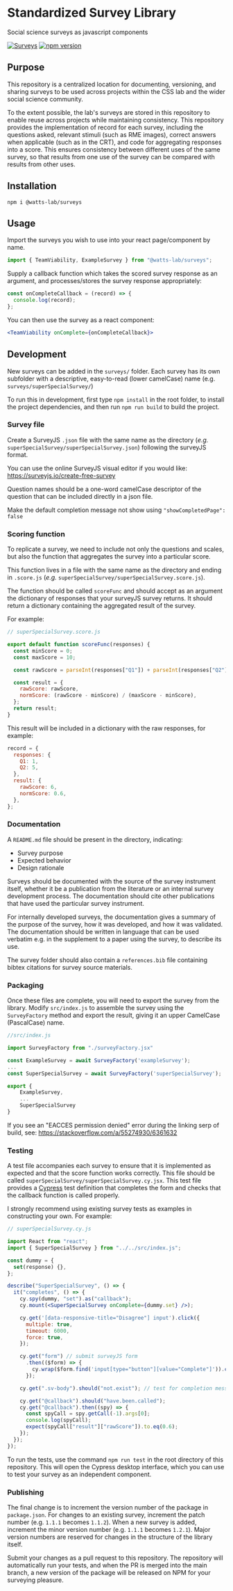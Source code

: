# Standardized Survey Library

Social science surveys as javascript components

[![Surveys](https://img.shields.io/endpoint?url=https://dashboard.cypress.io/badge/simple/z7p66s&style=flat&logo=cypress)](https://dashboard.cypress.io/projects/z7p66s/runs)
[![npm version](https://badge.fury.io/js/@watts-lab%2Fsurveys.svg)](https://badge.fury.io/js/@watts-lab%2Fsurveys)

## Purpose

This repository is a centralized location for documenting, versioning, and sharing surveys to be used across projects within the CSS lab and the wider social science community.

To the extent possible, the lab's surveys are stored in this repository to enable reuse across projects while maintaining consistency. This repository provides the implementation of record for each survey, including the questions asked, relevant stimuli (such as RME images), correct answers when applicable (such as in the CRT), and code for aggregating responses into a score. This ensures consistency between different uses of the same survey, so that results from one use of the survey can be compared with results from other uses.

## Installation

```
npm i @watts-lab/surveys
```

## Usage

Import the surveys you wish to use into your react page/component by name.

```js
import { TeamViability, ExampleSurvey } from "@watts-lab/surveys";
```

Supply a callback function which takes the scored survey response as an argument,
and processes/stores the survey response appropriately:

```js
const onCompleteCallback = (record) => {
  console.log(record);
};
```

You can then use the survey as a react component:

```jsx
<TeamViability onComplete={onCompleteCallback}>
```

## Development

New surveys can be added in the `surveys/` folder. Each survey has its own subfolder with a descriptive, easy-to-read (lower camelCase) name (e.g. `surveys/superSpecialSurvey/`)

To run this in development, first type `npm install` in the root folder, to install the project dependencies, and then run `npm run build` to build the project.




### Survey file

Create a SurveyJS `.json` file with the same name as the directory (_e.g._ `superSpecialSurvey/superSpecialSurvey.json`) following the surveyJS format.

You can use the online SurveyJS visual editor if you would like: https://surveyjs.io/create-free-survey

Question names should be a one-word camelCase descriptor of the question that can be included directly in a json file.

Make the default completion message not show using ```"showCompletedPage": false```

### Scoring function

To replicate a survey, we need to include not only the questions and scales, but also the function that aggregates the survey into a particular score.

This function lives in a file with the same name as the directory and ending in `.score.js` (_e.g._ `superSpecialSurvey/superSpecialSurvey.score.js`).

The function should be called `scoreFunc` and should accept as an argument the dictionary of responses that your surveyJS survey returns. It should return a dictionary containing the aggregated result of the survey.

For example:

```js
// superSpecialSurvey.score.js

export default function scoreFunc(responses) {
  const minScore = 0;
  const maxScore = 10;

  const rawScore = parseInt(responses["Q1"]) + parseInt(responses["Q2"]);

  const result = {
    rawScore: rawScore,
    normScore: (rawScore - minScore) / (maxScore - minScore),
  };
  return result;
}
```

This result will be included in a dictionary with the raw responses, for example:

```js
record = {
  responses: {
    Q1: 1,
    Q2: 5,
  },
  result: {
    rawScore: 6,
    normScore: 0.6,
  },
};
```

### Documentation

A `README.md` file should be present in the directory, indicating:

- Survey purpose
- Expected behavior
- Design rationale

Surveys should be documented with the source of the survey instrument itself, whether it be a publication from the literature or an internal survey development process. The documentation should cite other publications that have used the particular survey instrument.

For internally developed surveys, the documentation gives a summary of the purpose of the survey, how it was developed, and how it was validated. The documentation should be written in language that can be used verbatim e.g. in the supplement to a paper using the survey, to describe its use.

The survey folder should also contain a `references.bib` file containing bibtex citations for survey source materials.

### Packaging

Once these files are complete, you will need to export the survey from the library.
Modify `src/index.js` to assemble the survey using the `SurveyFactory` method and export the result, giving it an upper CamelCase (PascalCase) name.

```js
//src/index.js

import SurveyFactory from "./surveyFactory.jsx"

const ExampleSurvey = await SurveyFactory('exampleSurvey');
...
const SuperSpecialSurvey = await SurveyFactory('superSpecialSurvey');

export {
    ExampleSurvey,
    ...
    SuperSpecialSurvey
}

```

If you see an "EACCES permission denied" error during the linking serp of build, see: https://stackoverflow.com/a/55274930/6361632

### Testing

A test file accompanies each survey to ensure that it is implemented as expected and that the score function works correctly. This file should be called `superSpecialSurvey/superSpecialSurvey.cy.jsx`.
This test file provides a [Cypress](https://docs.cypress.io/guides/overview/why-cypress) test definition that completes the form and checks that the callback function is called properly.

I strongly recommend using existing survey tests as examples in constructing your own. For example:

```jsx
// superSpecialSurvey.cy.js

import React from "react";
import { SuperSpecialSurvey } from "../../src/index.js";

const dummy = {
  set(response) {},
};

describe("SuperSpecialSurvey", () => {
  it("completes", () => {
    cy.spy(dummy, "set").as("callback");
    cy.mount(<SuperSpecialSurvey onComplete={dummy.set} />);

    cy.get('[data-responsive-title="Disagree"] input').click({
      multiple: true,
      timeout: 6000,
      force: true,
    });

    cy.get("form") // submit surveyJS form
      .then(($form) => {
        cy.wrap($form.find('input[type="button"][value="Complete"]')).click();
      });

    cy.get(".sv-body").should("not.exist"); // test for completion message

    cy.get("@callback").should("have.been.called");
    cy.get("@callback").then((spy) => {
      const spyCall = spy.getCall(-1).args[0];
      console.log(spyCall);
      expect(spyCall["result"]["rawScore"]).to.eq(0.6);
    });
  });
});
```

To run the tests, use the command `npm run test` in the root directory of this repository. This will open the Cypress desktop interface, which you can use to test your survey as an independent component.

### Publishing

The final change is to increment the version number of the package in `package.json`. For changes to an existing survey, increment the patch number (e.g. `1.1.1` becomes `1.1.2`). When a new survey is added, increment the minor version number (e.g. `1.1.1` becomes `1.2.1`). Major version numbers are reserved for changes in the structure of the library itself.

Submit your changes as a pull request to this repository. The repository will automatically run your tests, and when the PR is merged into the main branch, a new version of the package will be released on NPM for your surveying pleasure.
